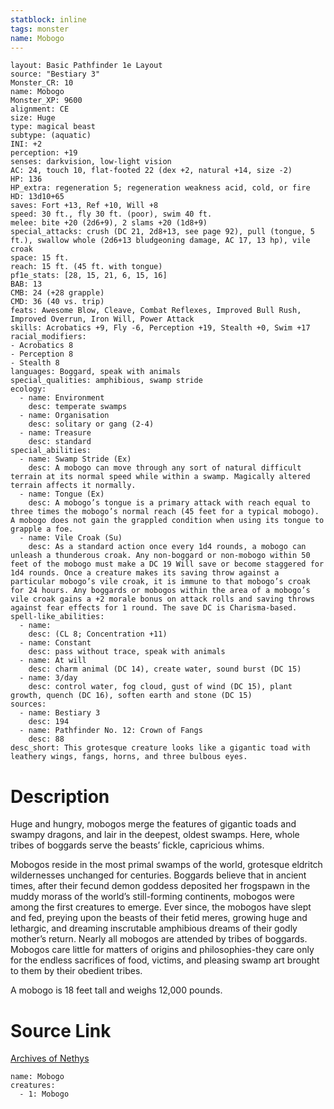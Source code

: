 ```yaml
---
statblock: inline
tags: monster
name: Mobogo
---
```

```statblock
layout: Basic Pathfinder 1e Layout
source: "Bestiary 3"
Monster_CR: 10
name: Mobogo
Monster_XP: 9600
alignment: CE
size: Huge
type: magical beast
subtype: (aquatic)
INI: +2
perception: +19
senses: darkvision, low-light vision
AC: 24, touch 10, flat-footed 22 (dex +2, natural +14, size -2)
HP: 136
HP_extra: regeneration 5; regeneration weakness acid, cold, or fire
HD: 13d10+65
saves: Fort +13, Ref +10, Will +8
speed: 30 ft., fly 30 ft. (poor), swim 40 ft.
melee: bite +20 (2d6+9), 2 slams +20 (1d8+9)
special_attacks: crush (DC 21, 2d8+13, see page 92), pull (tongue, 5 ft.), swallow whole (2d6+13 bludgeoning damage, AC 17, 13 hp), vile croak
space: 15 ft.
reach: 15 ft. (45 ft. with tongue)
pf1e_stats: [28, 15, 21, 6, 15, 16]
BAB: 13
CMB: 24 (+28 grapple)
CMD: 36 (40 vs. trip)
feats: Awesome Blow, Cleave, Combat Reflexes, Improved Bull Rush, Improved Overrun, Iron Will, Power Attack
skills: Acrobatics +9, Fly -6, Perception +19, Stealth +0, Swim +17
racial_modifiers:
- Acrobatics 8
- Perception 8
- Stealth 8
languages: Boggard, speak with animals
special_qualities: amphibious, swamp stride
ecology:
  - name: Environment
    desc: temperate swamps
  - name: Organisation
    desc: solitary or gang (2-4)
  - name: Treasure
    desc: standard
special_abilities:
  - name: Swamp Stride (Ex)
    desc: A mobogo can move through any sort of natural difficult terrain at its normal speed while within a swamp. Magically altered terrain affects it normally.
  - name: Tongue (Ex)
    desc: A mobogo’s tongue is a primary attack with reach equal to three times the mobogo’s normal reach (45 feet for a typical mobogo). A mobogo does not gain the grappled condition when using its tongue to grapple a foe.
  - name: Vile Croak (Su)
    desc: As a standard action once every 1d4 rounds, a mobogo can unleash a thunderous croak. Any non-boggard or non-mobogo within 50 feet of the mobogo must make a DC 19 Will save or become staggered for 1d4 rounds. Once a creature makes its saving throw against a particular mobogo’s vile croak, it is immune to that mobogo’s croak for 24 hours. Any boggards or mobogos within the area of a mobogo’s vile croak gains a +2 morale bonus on attack rolls and saving throws against fear effects for 1 round. The save DC is Charisma-based.
spell-like_abilities:
  - name:
    desc: (CL 8; Concentration +11)
  - name: Constant
    desc: pass without trace, speak with animals
  - name: At will
    desc: charm animal (DC 14), create water, sound burst (DC 15)
  - name: 3/day
    desc: control water, fog cloud, gust of wind (DC 15), plant growth, quench (DC 16), soften earth and stone (DC 15)
sources:
  - name: Bestiary 3
    desc: 194
  - name: Pathfinder No. 12: Crown of Fangs
    desc: 88
desc_short: This grotesque creature looks like a gigantic toad with leathery wings, fangs, horns, and three bulbous eyes.
```
# Description
Huge and hungry, mobogos merge the features of gigantic toads and swampy dragons, and lair in the deepest, oldest swamps. Here, whole tribes of boggards serve the beasts’ fickle, capricious whims.

Mobogos reside in the most primal swamps of the world, grotesque eldritch wildernesses unchanged for centuries. Boggards believe that in ancient times, after their fecund demon goddess deposited her frogspawn in the muddy morass of the world’s still-forming continents, mobogos were among the first creatures to emerge. Ever since, the mobogos have slept and fed, preying upon the beasts of their fetid meres, growing huge and lethargic, and dreaming inscrutable amphibious dreams of their godly mother’s return. Nearly all mobogos are attended by tribes of boggards. Mobogos care little for matters of origins and philosophies-they care only for the endless sacrifices of food, victims, and pleasing swamp art brought to them by their obedient tribes.

A mobogo is 18 feet tall and weighs 12,000 pounds.
# Source Link
[Archives of Nethys](https://aonprd.com/MonsterDisplay.aspx?ItemName=Mobogo)
```encounter-table
name: Mobogo
creatures:
  - 1: Mobogo
```
